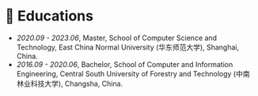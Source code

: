 # 📖 Educations
- *2020.09 - 2023.06*, Master, School of Computer Science and Technology, East China Normal University (华东师范大学), Shanghai, China.
- *2016.09 - 2020.06*, Bachelor, School of Computer and Information Engineering, Central South University of Forestry and Technology (中南林业科技大学), Changsha, China.
